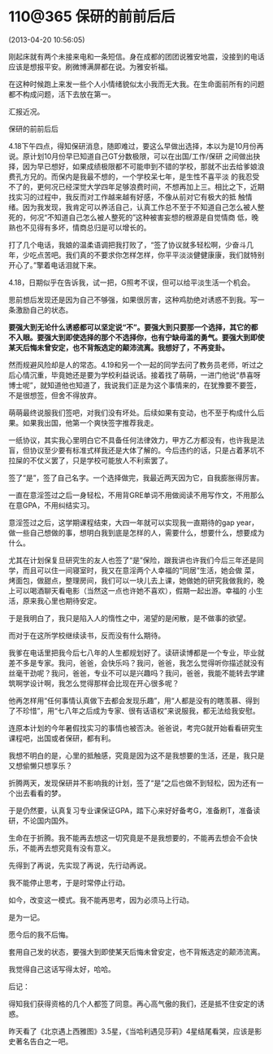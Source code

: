 # 110@365 保研的前前后后


(2013-04-20 10:56:05)

刚起床就有两个未接来电和一条短信。身在成都的团团说雅安地震，没接到的电话应该是想报平安。刷微博满屏都在说。为雅安祈福。







在这种时候跑上来发一些个人小情绪貌似太小我而无大我。在生命面前所有的问题都不构成问题，活下去放在第一。













汇报近况。









保研的前前后后









4.18下午四点，得知保研消息，随即难过，要这么早做出选择，本以为是10月份再说。原计划10月份早已知道自己GT分数极限，可以在出国/工作/保研 之间做出抉择，因为早已想好，如果成绩极限都不可能申到不错的学校，那就不出去给爹娘浪费孔方兄的。而保内是我最不想的，一个学校呆七年，是生性不喜平淡 的我忍受不了的，更何况已经深觉大学四年足够浪费时间，不想再加上三。相比之下，近期找实习的过程中，我反而对工作越来越有好感，不像从前对它有极大的抵 触情绪。因为我发现，我肯定可以养活自己，认真工作总不至于不知道自己怎么被人整死的，何况“不知道自己怎么被人整死的”这种被害妄想的根源是自觉情商 低，晚熟也不见得有多坏，情商总归是可以增长的。









打了几个电话，我娘的温柔语调把我打败了，“签了协议就多轻松啊，少奋斗几年，少吃点苦吧。我们真的不要求你怎样怎样，你平平淡淡健健康康，我们就特别开心了。”擎着电话泪就下来。











4.18，日期似乎在告诉我，试一把，G照考不误，但可以给平淡生活一个机会。












思前想后发现还是因为自己不够强，如果很厉害，这种鸡肋绝对诱惑不到我。写一条激励自己的状态。









**要强大到无论什么诱惑都可以坚定说“不”。要强大到只要那一个选择，其它的都不入眼。要强大到即使选择的那个不选择你，也有宁缺毋滥的勇气。要强大到即使某天后悔未曾安定，也不背叛选定的颠沛流离。我想好了，不再变卦。**









然而规避风险却是人的常态。4.19和另一个一起的同学去问了教务员老师，听过之后心情沉重，毕竟她还是要为学校利益说话。接着找了萌萌，一进门他说“恭喜呀博士呢”，就知道他也知道了，我说我们正是为这个事情来的，在犹豫要不要签，不是很想签，但舍不得放弃。









萌萌最终说服我们签吧，对我们没有坏处。后续如果有变动，也不至于构成什么后果。如果我出国，他第一个爽快签字推荐我走。









一纸协议，其实我心里明白它不具备任何法律效力，甲方乙方都没有，也许我是法盲，但协议至少要有标准式样我还是大体了解的。今后违约的话，只是占着茅坑不拉屎的不仗义罢了，只是学校可能放人不利索罢了。









签了“是”，签了自己名字。一个选择做完，我最近两天因为它，自我膨胀得厉害。









一直在意淫签过之后一身轻松，不用背GRE单词不用做阅读不用写作文，不用那么在意GPA，不用纠结实习。









意淫签过之后，这学期课程结束，大四一年就可以实现我一直期待的gap year，做一些自己想做的事，想明白我到底是怎样的人，需要什么，想要什么，想要成为什么。









尤其在计划保复旦研究生的友人也签了“是”保险，跟我讲也许我们今后三年还是同学，而且可以住一间寝室时，我又在意淫两个人幸福的“同居”生活，她会做 菜，烤面包，做甜点，整理房间，我们可以一块儿去上课，她做她的研究我做我的，晚上可以喝酒聊天看电影（当然这一点也许她不喜欢），假期一起出游。幸福的 小生活，原来我心里也期待安定。









于是我明白了，我只是陷入人的惰性之中，渴望的是闲散，是不做事的欲望。





而对于在这所学校继续读书，反而没有什么期待。





我爹在电话里把我今后七八年的人生都规划好了。读研读博都是一个专业，毕业就差不多是专家。我问，爸爸，会快乐吗？我问，爸爸，我怎么觉得听你描述就没有 丝毫干劲呢？我问，爸爸，专业不可以是兴趣吗？我问，爸爸，我能不能转去学建筑啊学设计啊，我怎么觉得那样会比现在开心很多呢？









他再怎样用“任何事情认真做下去都会发现乐趣”，用“人都是没有的瞎羡慕、得到了不珍惜”，用“七八年之后成为专家、很有话语权”来说服我，都无法给我安慰。









连原本计划的今年暑假找实习的事情也被否决。爸爸说，考完G就开始看看研究生课程吧，出国或者保研，都有利。









我想不明白的是，心里的抵触感，究竟是因为这不是我想要的生活，还是，我只是又想偷懒只想享乐？

















折腾两天，发现保研并不影响我的计划，签了“是”之后也做不到轻松，因为还有一个出去看看的梦。





于是仍然要，认真复习专业课保证GPA，踏下心来好好备考G，准备刷T，准备读研，不论国内国外。









生命在于折腾。我不能再去想这一切究竟是不是我想要的，不能再去想会不会快乐，不能再去想究竟有没有意义。





先得到了再说，先实现了再说，先行动再说。









我不能停止思考，于是时常停止行动。





如今，改变这一模式。我不能再思考，因为必须马上行动。









是为一记。





愿今后的我不后悔。





套用自己发的状态，要强大到即使某天后悔未曾安定，也不背叛选定的颠沛流离。





我觉得自己这话写得太好，哈哈。









后记：





得知我们获得资格的几个人都签了同意。再心高气傲的我们，还是抵不住安定的诱惑。













昨天看了《北京遇上西雅图》3.5星，《当哈利遇见莎莉》4星结尾看哭，应该是影史著名告白之一吧。

